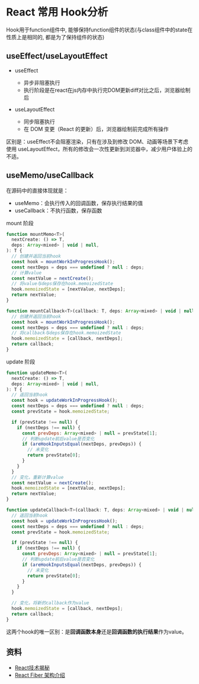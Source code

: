 # React 常用 Hook分析

Hook用于function组件中, 能够保持function组件的状态(与class组件中的state在性质上是相同的, 都是为了保持组件的状态)

## useEffect/useLayoutEffect

- useEffect
  - 异步非阻塞执行
  - 执行阶段是在react在js内存中执行完DOM更新diff对比之后，浏览器绘制后

- useLayoutEffect
  - 同步阻塞执行
  - 在 DOM 变更（React 的更新）后，浏览器绘制前完成所有操作

区别是：useEffect不会阻塞渲染，只有在涉及到修改 DOM、动画等场景下考虑使用 useLayoutEffect，所有的修改会一次性更新到浏览器中，减少用户体验上的不适。

## useMemo/useCallback

在源码中的直接体现就是：

- useMemo：会执行传入的回调函数，保存执行结果的值
- useCallback：不执行函数，保存函数

mount 阶段

```js
function mountMemo<T>(
  nextCreate: () => T,
  deps: Array<mixed> | void | null,
): T {
  // 创建并返回当前hook
  const hook = mountWorkInProgressHook();
  const nextDeps = deps === undefined ? null : deps;
  // 计算value
  const nextValue = nextCreate();
  // 将value与deps保存在hook.memoizedState
  hook.memoizedState = [nextValue, nextDeps];
  return nextValue;
}

function mountCallback<T>(callback: T, deps: Array<mixed> | void | null): T {
  // 创建并返回当前hook
  const hook = mountWorkInProgressHook();
  const nextDeps = deps === undefined ? null : deps;
  // 将callback与deps保存在hook.memoizedState
  hook.memoizedState = [callback, nextDeps];
  return callback;
}
```

update 阶段

```js
function updateMemo<T>(
  nextCreate: () => T,
  deps: Array<mixed> | void | null,
): T {
  // 返回当前hook
  const hook = updateWorkInProgressHook();
  const nextDeps = deps === undefined ? null : deps;
  const prevState = hook.memoizedState;

  if (prevState !== null) {
    if (nextDeps !== null) {
      const prevDeps: Array<mixed> | null = prevState[1];
      // 判断update前后value是否变化
      if (areHookInputsEqual(nextDeps, prevDeps)) {
        // 未变化
        return prevState[0];
      }
    }
  }
  // 变化，重新计算value
  const nextValue = nextCreate();
  hook.memoizedState = [nextValue, nextDeps];
  return nextValue;
}

function updateCallback<T>(callback: T, deps: Array<mixed> | void | null): T {
  // 返回当前hook
  const hook = updateWorkInProgressHook();
  const nextDeps = deps === undefined ? null : deps;
  const prevState = hook.memoizedState;

  if (prevState !== null) {
    if (nextDeps !== null) {
      const prevDeps: Array<mixed> | null = prevState[1];
      // 判断update前后value是否变化
      if (areHookInputsEqual(nextDeps, prevDeps)) {
        // 未变化
        return prevState[0];
      }
    }
  }

  // 变化，将新的callback作为value
  hook.memoizedState = [callback, nextDeps];
  return callback;
}
```

这两个hook的唯一区别：是**回调函数本身**还是**回调函数的执行结果**作为value。

## 资料

- [React技术揭秘](https://react.iamkasong.com/)
- [React Fiber 架构介绍](https://github.com/luxp/react-fiber-architecture-cn)
